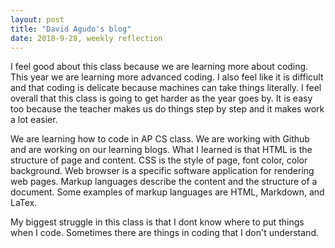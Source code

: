 ```yaml
---
layout: post
title: "David Agudo's blog"
date: 2018-9-28, weekly reflection
---
```


I feel good about this class because we are learning more about coding. This year we are learning more advanced coding. I also feel like it is difficult and that coding is delicate because machines can take things literally. I feel overall that this class is going to get harder as the year goes by. It is easy too because the teacher makes us do things step by step and it makes work a lot easier. 

We are learning how to code in AP CS class. We are working with Github and are working on our learning blogs. What I learned is that HTML is the structure of page and content. CSS is the style of page, font color, color background. Web browser is a specific software application for rendering web pages. Markup languages describe the content and the structure of a document. Some examples of markup languages are HTML, Markdown, and LaTex. 

My biggest struggle in this class is that I dont know where to put things when I code. Sometimes there are things in coding that I don't understand. 
